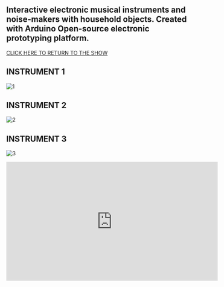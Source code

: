 ##

## Interactive electronic musical instruments and noise-makers with household objects. Created with Arduino Open-source electronic prototyping platform.


[CLICK HERE TO RETURN TO THE SHOW](http://www.yourcarsextendedwarranty.com/)


## INSTRUMENT 1

![1]({{site.baseurl}}/cymbox1.png)



## INSTRUMENT 2

![2]({{site.baseurl}}//cymbox2.png)



## INSTRUMENT 3

![3]({{site.baseurl}}//cymbox3.png)




<iframe width="560" height="315" src="https://www.youtube.com/embed/_lwG59rswQo" title="YouTube video player" frameborder="0" allow="accelerometer; autoplay; clipboard-write; encrypted-media; gyroscope; picture-in-picture" allowfullscreen></iframe>


